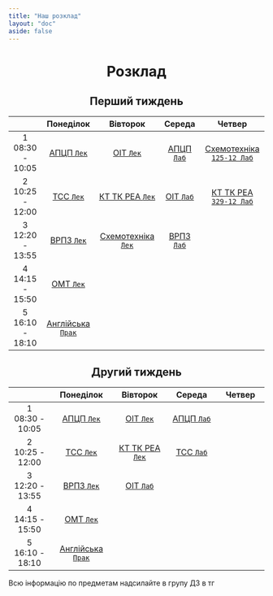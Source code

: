 ```yaml
---
title: "Наш розклад"
layout: "doc"
aside: false
---
```


<h1>Розклад</h1>

<h2 id="firstWeekH2">Перший тиждень</h2>

<div id="firstWeek">

|                    |              Понеділок              |                Вівторок                |           Середа           |                    Четвер                     |
| :----------------: | :---------------------------------: | :------------------------------------: | :------------------------: | :-------------------------------------------: |
| 1<br>08:30 - 10:05 |     [АПЦП `Лек`](/tasks/APTSP)      |        [ОІТ `Лек`](/tasks/OIT)         | [АПЦП `Лаб`](/tasks/APTSP) | [Схемотехніка `125-12 Лаб`](/tasks/circuitry) |
| 2<br>10:25 - 12:00 |       [ТСС `Лек`](/tasks/TSS)       |   [КТ ТК РЕА `Лек`](/tasks/KTTKREA)    |  [ОІТ `Лаб`](/tasks/OIT)   |   [КТ ТК РЕА `329-12 Лаб`](/tasks/KTTKREA)    |
| 3<br>12:20 - 13:55 |      [ВРПЗ `Лек`](/tasks/VRPZ)      | [Схемотехніка `Лек`](/tasks/circuitry) | [ВРПЗ `Лаб`](/tasks/VRPZ)  |                                               |
| 4<br>14:15 - 15:50 |       [ОМТ `Лек`](/tasks/OMT)       |                                        |                            |                                               |
| 5<br>16:10 - 18:10 | [Англійська `Прак`](/tasks/english) |                                        |                            |                                               |

</div>

<h2 id="secondWeekH2">Другий тиждень</h2>

<div id="secondWeek">

|                    |              Понеділок              |             Вівторок              |           Середа           | Четвер |
| :----------------: | :---------------------------------: | :-------------------------------: | :------------------------: | :----: |
| 1<br>08:30 - 10:05 |     [АПЦП `Лек`](/tasks/APTSP)      |      [ОІТ `Лек`](/tasks/OIT)      | [АПЦП `Лаб`](/tasks/APTSP) |        |
| 2<br>10:25 - 12:00 |       [ТСС `Лек`](/tasks/TSS)       | [КТ ТК РЕА `Лек`](/tasks/KTTKREA) |  [ТСС `Лаб`](/tasks/TSS)   |        |
| 3<br>12:20 - 13:55 |      [ВРПЗ `Лек`](/tasks/VRPZ)      |      [ОІТ `Лаб`](/tasks/OIT)      |                            |        |
| 4<br>14:15 - 15:50 |       [ОМТ `Лек`](/tasks/OMT)       |                                   |                            |        |
| 5<br>16:10 - 18:10 | [Англійська `Прак`](/tasks/english) |                                   |                            |        |

</div>

Всю інформацію по предметам надсилайте в групу ДЗ в тг

<script setup>
import { onMounted } from "vue"

onMounted(() => { 
    console.log("Ну і чого ти сюди дивишся, чортяка! Якщо ти хочеш допомогти зробити цей сайт краще, то пиши в телеграм: @Renat_TOP");
    try {
        checkWeekAndCouple()
        setInterval(() => {
            checkWeekAndCouple();
        }, 10000);
    } catch (e) {}
})

const now = new Date();
const year = now.getFullYear();
const month = now.getMonth();
const date = now.getDate();
const day = now.getDay();
const time = now.getTime();

function checkWeekAndCouple() {
    const firstWeek = document.getElementById('firstWeek');
    const secondWeek = document.getElementById('secondWeek');
    const currentWeek = getNowWeek() === 1 ? firstWeek : secondWeek;
    const nowCouple = getCouple();
    const table = currentWeek.getElementsByTagName("table")[0];
    table.style.border = "2px solid #059669";
    const weekDays = table.getElementsByTagName("td");
    if (nowCouple === -1) {
        let lastCouples = [21, 22, 23, 24];
        for (let i = 0; i < lastCouples.length; i++) {
            weekDays[lastCouples[i]].style.border = "1px solid var(--vp-c-divider)"
        }
    }
    else if (nowCouple) {
        weekDays[nowCouple - 6].style.border = "1px solid var(--vp-c-divider)"
        weekDays[nowCouple].style.border = "2px solid #059669";
    }
}

function getNowWeek() {
    const today = new Date(year, month, 0).getTime();
    const week = Math.round((time) / (1000 * 60 * 60 * 24 * 7));
    return week % 2 ? 1 : 2;
}

function getCouple() {
    // [sunday, monday, tuesday, wednesday, thursday, friday, saturday]
    const daysWithCouples = [[], [1, 6, 11, 16, 21], [2, 7, 12, 17, 22], [3, 8, 13, 18, 23], [4, 9, 14, 19, 24], [5, 10, 15, 20, 25], []];

    if (now >= new Date(year, month, date, 8, 30, 0) && now <= new Date(year, month, date, 10, 5, 0))
        return daysWithCouples[day][0];
    else if (now >= new Date(year, month, date, 10, 5, 0) && now <= new Date(year, month, date, 12, 0, 0))
        return daysWithCouples[day][1];
    else if (now >= new Date(year, month, date, 12, 0, 0) && now <= new Date(year, month, date, 13, 55, 0))
        return daysWithCouples[day][2];
    else if (now >= new Date(year, month, date, 13, 55, 0) && now <= new Date(year, month, date, 15, 50, 0))
        return daysWithCouples[day][3];
    else if (now >= new Date(year, month, date, 15, 50, 0) && now <= new Date(year, month, date, 18, 10, 0))
        return daysWithCouples[day][4];
    else if (now > new Date(year, month, date, 18, 10, 0) && now < new Date(year, month, date, 8, 30, 0))
        return -1;
    else return 0;
}

</script>

<style scoped>
h1, h2 {
    text-align: center !important;
}

th {
    width: 1% !important;
}
</style>
